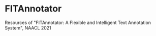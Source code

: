 # FITAnnotator
Resources of "FITAnnotator: A Flexible and Intelligent Text Annotation System", NAACL 2021
